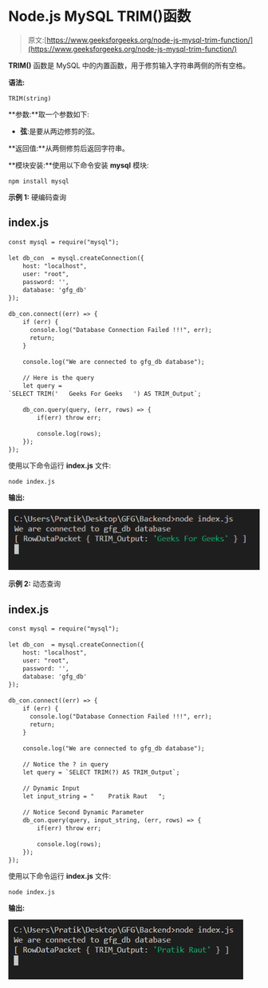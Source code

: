 # Node.js MySQL TRIM()函数

> 原文:[https://www.geeksforgeeks.org/node-js-mysql-trim-function/](https://www.geeksforgeeks.org/node-js-mysql-trim-function/)

**TRIM()** 函数是 MySQL 中的内置函数，用于修剪输入字符串两侧的所有空格。

**语法:**

```
TRIM(string)
```

**参数:**取一个参数如下:

*   **弦**:是要从两边修剪的弦。

**返回值:**从两侧修剪后返回字符串。

**模块安装:**使用以下命令安装 **mysql** 模块:

```
npm install mysql
```

**示例 1:** 硬编码查询

## index.js

```
const mysql = require("mysql");

let db_con  = mysql.createConnection({
    host: "localhost",
    user: "root",
    password: '',
    database: 'gfg_db'
});

db_con.connect((err) => {
    if (err) {
      console.log("Database Connection Failed !!!", err);
      return;
    }

    console.log("We are connected to gfg_db database");

    // Here is the query
    let query = 
`SELECT TRIM('   Geeks For Geeks   ') AS TRIM_Output`;

    db_con.query(query, (err, rows) => {
        if(err) throw err;

        console.log(rows);
    });
});
```

使用以下命令运行 **index.js** 文件:

```
node index.js
```

**输出:**

![](img/44f07d033edd7099a8740c79c139c5a2.png)

**示例 2:** 动态查询

## index.js

```
const mysql = require("mysql");

let db_con  = mysql.createConnection({
    host: "localhost",
    user: "root",
    password: '',
    database: 'gfg_db'
});

db_con.connect((err) => {
    if (err) {
      console.log("Database Connection Failed !!!", err);
      return;
    }

    console.log("We are connected to gfg_db database");

    // Notice the ? in query
    let query = `SELECT TRIM(?) AS TRIM_Output`;

    // Dynamic Input
    let input_string = "    Pratik Raut   ";

    // Notice Second Dynamic Parameter
    db_con.query(query, input_string, (err, rows) => {
        if(err) throw err;

        console.log(rows);
    });
});
```

使用以下命令运行 **index.js** 文件:

```
node index.js
```

**输出:**

![](img/04e84e1c3724c845258d5f48ffb23c81.png)